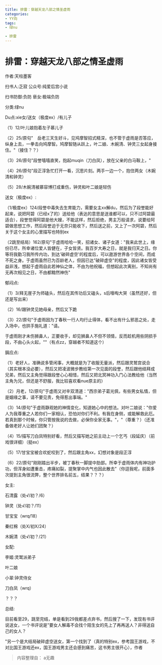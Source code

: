 ```yaml
---
title: 排雷：穿越天龙八部之情圣虚雨
categories:
- YY向
tags:
- 绿nu

- 排雷
---
```

# 排雷：穿越天龙八部之情圣虚雨
作者:天柱墨客

扫书人:乏寂 公众号:纯爱后宫小说

扫书防御:负防 亵女:极端负防

分类:绿nu

Du点:xie女/送女（极度ex）/有儿子

（1）12/叶儿娘抱着左子慕儿子

（2）25/原句"　岳老三天生好斗，见鸠摩智招式精深，也不管于虚雨是否答应，纵身上去，一拳击向鸠摩智。鸠摩智随从跃上，叶二娘、木婉清、钟灵三女起身接住。"（接住？？）

（3）26/原句"段誉嘻嘻直笑，抱起muqin（刀白凤），放在父亲的白马鞍上，"

（4）26/原句"段正淳急忙打开一看，沉思片刻。两手一边一个，抱住两女（木婉清和钟灵）

（5）28/木婉清被慕容博打成重伤，钟灵和叶二娘是轻伤

送女（极度ex）:

（1/极度ex）124/段誉中毒失去生育能力，需要女主xx解du，然后为了段誉能好起来，说把阿碧（已经x了的）送给他（表达的意思是送谁都可以，只不过阿碧最适合），段誉觉得阿碧是他大嫂，不能这样，然后拒绝，男主万般请求，说要给阿碧做思想工作，然后段誉迫于无奈只能收下，然后送之前，又上了一次阿碧，然后关于这个女主的心里描写也特别ex

（2跳至结局）162/原句"于虚雨哈哈一笑，招诸女、诸子女道："我来此世上，缘份已尽，所幸诸位爱人皆健在，子女皆贤。我百岁大寿之日，就是我归天之日。你等将我勤习我所传内功，到达'破碎虚空'的程度后，可以遨游世界各个空间，而成不死之身。于虚雨虽然已为百龄老人，但因已达"破碎虚空"的程度，因此诸女皆受益非浅，想起于虚雨自此若神仙之体，不由为他祝福，但想起此次离别，不知尚有无再次相见之日，不由都黯然神伤"

郁闷点:

（1）3/拜无崖子为师磕头，然后在其传功后又磕头，s后嚎啕大哭（虽然还好，但还是写出来）

（2）16/跟钟灵见她母亲，然后又下跪

（3）22/原句"于虚雨因为丁春秋一行人均行止得体，看不出有什么邪恶之处，走入场中，也拱手施礼道："请。

于虚雨刚才未伤狮鼻人，正要收手，却见狮鼻人不但不领情，反而趁机用些阴损手段，不由心头火起，""（有点zz，穿越者不知道这个）

膈应点:

（1）老好人，准确说多管闲事，大概就是为了收服无量派，然后跟灵鹫宫说合（其实根本没必要），然后又把凌波微步教给第一次见面的段誉，然后跟他结拜成兄弟，然后又主角觉得跟段誉心心相惜，然后又把北冥神功入门心法教给他（当然主角为兄，但还是不舒服，我比较喜欢看nue原主的）

（2）月老，12/原句"于虚雨又对辛双清道："西宗弟子葛光佩，有些男女私情，但是姻缘之事，请不要见责，免得惹出事端。"

（3）14/原句"于虚雨静观她的神情变化，知道她心中的想法。对叶二娘说："你爱人为我尊重之人若你们一家相认，恐怕对你们不利。有我在身侧，或能解救此厄。若真到那个时候，你只管按我说的去做，必保你全家无事。"，"（尊重？）（还准备做老好人让她们团聚？）

（4）15/描写刀白凤特别好看，然后又描写她之前主动上一个乞丐（段延庆）（前戏很详细）（挺ex）

（5）17/甘宝宝被合欢蛇咬到了，然后跟主角xx，幻想对象是段正淳

（6）22/原句"刚刚踏出半步，被丁春秋一脚提中肋部。所幸于虚雨体内有神功护功，但浑身如遭重击，疼痛如裂，提聚掌中内气也因此散去"（你逗我呢，前面多次提到主角很流弊，整个世界排名前五，结果？？？）

女主:

石清露（处√/初？/6）

钟灵（处√/初？/11）

甘宝宝（wrq/18）

秦红棉（处X/初X/24）

木婉清（处√/初？/21）

女配:

李姬:灵鹫派弟子

叶二娘

小翠:钟灵侍女

刀白凤（wrq）

？？？

总结:

目前看至29，跳至完结，单是看到29我都差点弃书，然后搜了一下，发现有书评说送女，一个书评说是"要女人解毒不会找个陌生女的先上了再再送人？非得送自己的女人？

"另一个是大结局破碎虚空送女，第一个找到了（真的特别ex，参考国王游戏，不对比国王游戏还ex，国王游戏男主还会感到痛苦，这书男主很开心），作者


> 内容整理自： a无趣